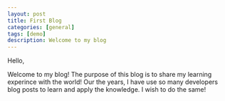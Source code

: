 ```yaml
---
layout: post
title: First Blog
categories: [general]
tags: [demo]
description: Welcome to my blog
---
```


Hello,

Welcome to my blog! The purpose of this blog is to share my learning experince with the world! Our the years, I have use so many developers blog posts to learn and apply the knowledge. I wish to do the same!
